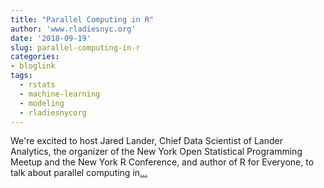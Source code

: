```yaml
---
title: "Parallel Computing in R"
author: 'www.rladiesnyc.org'
date: '2018-09-19'
slug: parallel-computing-in-r
categories:
- bloglink
tags:
  - rstats
  - machine-learning
  - modeling
  - rladiesnycorg
---
```


We're excited to host Jared Lander, Chief Data Scientist of Lander Analytics, the organizer of the New York Open Statistical Programming Meetup and the New York R Conference, and author of R for Everyone, to talk about parallel computing in[... <i class="fas fa-external-link-alt"></i>](http://www.rladiesnyc.org/post/parallel-computing-in-r/)

